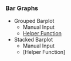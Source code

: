 ### Bar Graphs
- Grouped Barplot
  - Manual Input
  - [Helper Function](https://github.com/WANG-JIAYIs/Sample-Code-for-BT1101/blob/17fc0f1ed44cf685d571810fa7e66fd1e09d36de/%5BHF%5D%20Grouped%20or%20Stacked%20Bar%20Graphs)
- Stacked Barplot
  - Manual Input
  - [Helper Function]
